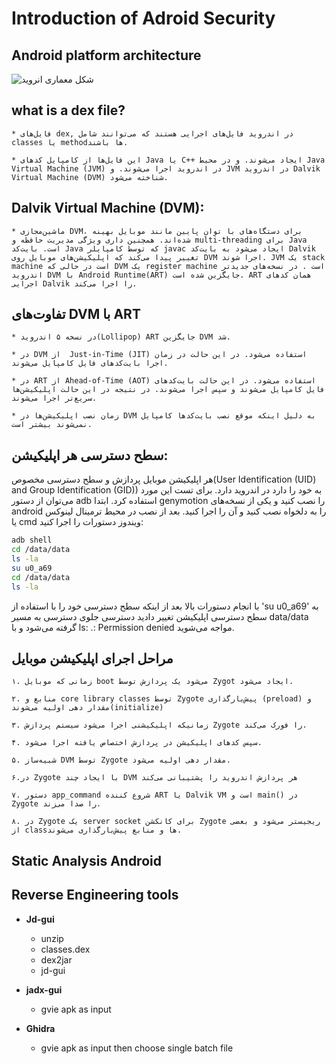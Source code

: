 # Introduction of Adroid Security

## Android platform architecture
 
![شکل معماری انروید](https://static.packt-cdn.com/products/9781849515603/graphics/5603OT_01_02.jpg)



## what is a dex file?
	* فایل‌های dex, در اندروید فایل‌های اجرایی هستند که می‌توانند شامل classes یا methodها باشند.
	
	* این فایل‌ها از کامپایل کدهای Java یا C++ ایجاد می‌شوند. و در محیط Java Virtual Machine (JVM) در اندروید اجرا می‌شوند. و JVM در اندروید Dalvik Virtual Machine (DVM) شناخته می‌شود.

## Dalvik Virtual Machine (DVM):
    * ماشین‌مجازی DVM، برای دستگا‌ه‌های با توان پایین مانند موبایل بهینه شده‌اند. همچنین داری ویژگی مدیریت حافظه و multi-threading برای Java است. بایت‌کد Java که توسط کامپایلر javac ایجاد می‌شود به بایت‌کد Dalvik تغییر پیدا می‌کند که اپلیکیشن‌های موبایل روی DVM اجرا شوند. JVM یک stack machine است در حالی که DVM یک register machine است . در نسخه‌های جدیدتر اندروید DVM با Android Runtime(ART) جایگزین شده است. ART همان کدهای اجرایی Dalvik را اجرا می‌کند.

## تفاوت‌های DVM با ART
    * در نسخه ۵ اندروید(Lollipop) ART جایگزین DVM شد.
    
    * در DVM از  Just-in-Time (JIT) استفاده می‌شود. در این حالت در زمان اجرا بایت‌کدهای فایل کامپایل می‌شوند.
    
    * در ART از Ahead-of-Time (AOT) استفاده می‌شود. در این حالت بایت‌کدهای فایل کامپایل می‌شوند و سپس اجرا می‌شوند. در نتیجه در این حالت اپلیکیشن‌ها سریع‌تر اجرا می‌شوند.
    
    * زمان نصب اپلیکیشن‌ها در DVM به دلیل اینکه موقع نصب بایت‌کدها کامپایل نمی‌شوند بیشتر است.

## سطح دسترسی هر اپلیکیشن:

هر اپلیکیشن موبایل پردازش و سطح دسترسی مخصوص(User Identification (UID) and Group Identification (GID)) به خود را دارد در اندروید دارد. برای تست این مورد می‌توان از دستور adb استفاده کرد. ابتدا genymotion را نصب کنید و یکی از نسخه‌های android را به دلخواه نصب کنید و آن را اجرا کنید. بعد از نصب در محیط ترمینال لینوکس یا cmd ویندوز دستورات را اجرا کنید:

```bash
adb shell
cd /data/data
ls -la
su u0_a69
cd /data/data
ls -la
```

با انجام دستورات بالا بعد از اینکه سطح دسترسی خود را با استفاده از 'su u0_a69' به سطح دسترسی اپلیکیشن تغییر دادید دسترسی جلوی دسترسی به مسیر data/data گرفته می‌شود و با ls: .: Permission denied مواجه می‌شوید.


## مراحل اجرای اپلیکیشن موبایل

    ۱. زمانی که موبایل boot می‌شود یک پردازش توسط Zygot ایجاد می‌شود.

    ۲. منابع و core library classes توسط Zygote پیش‌بارگذاری (preload) و مقدار دهی اولیه می‌شوند(initialize)

    ۳. زمانیکه اپلیکیشنی اجرا می‌شود سیستم پردازش Zygote را فورک می‌کند.

    ۴. سپس کدهای اپلیکیشن در پردازش اختصاص یافته اجرا می‌شود.

    ۵. شبیه‌ساز DVM توسط Zygote مقدار دهی اولیه می‌شود.

    ۶.در Zygote با ایجاد چند DVM هر پردازش اندروید را پشتیبانی می‌کند

    ۷. دستور app_command شروع کننده ART یا Dalvik VM است و main() در Zygote را صدا می‌زند.

    ۸. در Zygote یک server socket برای کانکشن Zygote ریجیستر می‌شود و بعضی از classها و منابع پیش‌بارگذاری می‌شوند.


## Static Analysis Android

## Reverse Engineering tools
* **Jd-gui**
    * unzip
    * classes.dex
    * dex2jar
    * jd-gui

* **jadx-gui**
    * gvie apk as input
* **Ghidra**
    * gvie apk as input then choose single batch file
